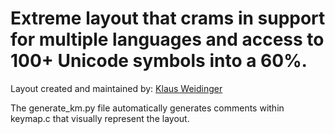 # Extreme layout that crams in support for multiple languages and access to 100+ Unicode symbols into a 60%.

Layout created and maintained by: [Klaus Weidinger](https://github.com/dunkelziffer)

The generate_km.py file automatically generates comments within keymap.c that visually represent the layout.
